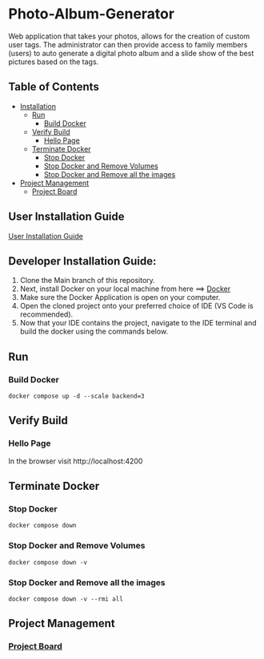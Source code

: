 # Photo-Album-Generator
Web application that takes your photos, allows for the creation of custom user tags. The administrator can then provide access to family members (users) to auto generate a digital photo album and a slide show of the best pictures based on the tags.

## Table of Contents
- [Installation](#Installation)
  * [Run](#Run)
    * [Build Docker](#Build-Docker)
  * [Verify Build](#Verify-Build)
    * [Hello Page](#Hello-Page)
  * [Terminate Docker](#Terminate-Docker)
    * [Stop Docker](#Stop-Docker)
    * [Stop Docker and Remove Volumes](#Stop-Docker-and-Remove-Volumes)
    * [Stop Docker and Remove all the images](#Stop-Docker-and-Remove-all-the-images)
- [Project Management](#Project-Management)
  * [Project Board](#Project-Board)

## User Installation Guide
[User Installation Guide](https://farishah.github.io/Photo-Album-Generator/Installation_Guide.pdf)

## Developer Installation Guide:
1. Clone the Main branch of this repository.
2. Next, install Docker on your local machine from here ==> [Docker](https://www.docker.com)
3. Make sure the Docker Application is open on your computer.
4. Open the cloned project onto your preferred choice of IDE (VS Code is recommended).
5. Now that your IDE contains the project, navigate to the IDE terminal and build the docker using the commands below.

## Run

### Build Docker
```
docker compose up -d --scale backend=3
```

## Verify Build

### Hello Page
In the browser visit http://localhost:4200

## Terminate Docker

### Stop Docker
```
docker compose down
```

### Stop Docker and Remove Volumes
```
docker compose down -v
```

### Stop Docker and Remove all the images
```
docker compose down -v --rmi all
```

## Project Management

### [Project Board](https://github.com/users/jigneshsatam/projects/1/views/1)
